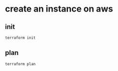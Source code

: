 # create an instance on aws

## init

```bash
terraform init
```

## plan

```bash
terraform plan
```
